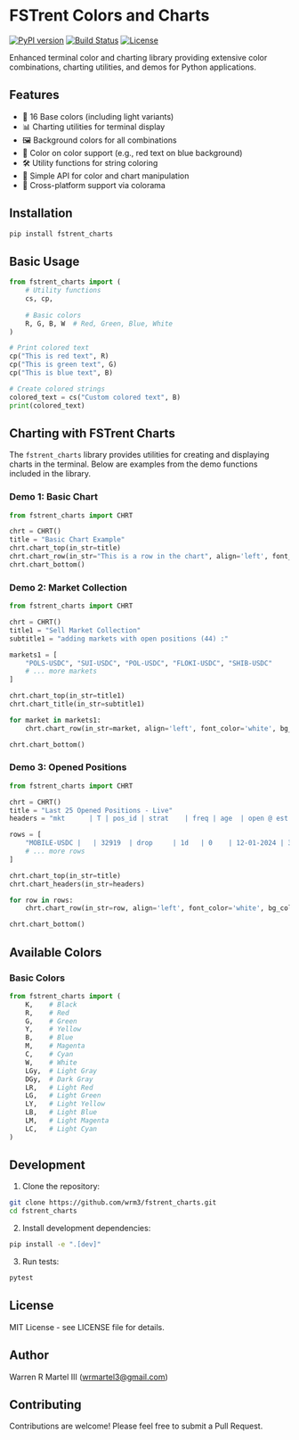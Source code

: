 # FSTrent Colors and Charts

[![PyPI version](https://badge.fury.io/py/fstrent_charts.svg)](https://badge.fury.io/py/fstrent_charts)
[![Build Status](https://github.com/wrm3/fstrent_charts/actions/workflows/publish.yml/badge.svg)](https://github.com/wrm3/fstrent_charts/actions)
[![License](https://img.shields.io/github/license/wrm3/fstrent_charts)](https://github.com/wrm3/fstrent_charts/blob/main/LICENSE)

Enhanced terminal color and charting library providing extensive color combinations, charting utilities, and demos for Python applications.

## Features

- 🎨 16 Base colors (including light variants)
- 📊 Charting utilities for terminal display
- 🖼️ Background colors for all combinations
- 🌈 Color on color support (e.g., red text on blue background)
- 🛠️ Utility functions for string coloring
- 📝 Simple API for color and chart manipulation
- 🔧 Cross-platform support via colorama

## Installation

```bash
pip install fstrent_charts
```

## Basic Usage

```python
from fstrent_charts import (
    # Utility functions
    cs, cp,
    
    # Basic colors
    R, G, B, W  # Red, Green, Blue, White
)

# Print colored text
cp("This is red text", R)
cp("This is green text", G)
cp("This is blue text", B)

# Create colored strings
colored_text = cs("Custom colored text", B)
print(colored_text)
```

## Charting with FSTrent Charts

The `fstrent_charts` library provides utilities for creating and displaying charts in the terminal. Below are examples from the demo functions included in the library.

### Demo 1: Basic Chart

```python
from fstrent_charts import CHRT

chrt = CHRT()
title = "Basic Chart Example"
chrt.chart_top(in_str=title)
chrt.chart_row(in_str="This is a row in the chart", align='left', font_color='white', bg_color='blue')
chrt.chart_bottom()
```

### Demo 2: Market Collection

```python
from fstrent_charts import CHRT

chrt = CHRT()
title1 = "Sell Market Collection"
subtitle1 = "adding markets with open positions (44) :"

markets1 = [
    "POLS-USDC", "SUI-USDC", "POL-USDC", "FLOKI-USDC", "SHIB-USDC"
    # ... more markets
]

chrt.chart_top(in_str=title1)
chrt.chart_title(in_str=subtitle1)

for market in markets1:
    chrt.chart_row(in_str=market, align='left', font_color='white', bg_color='green')

chrt.chart_bottom()
```

### Demo 3: Opened Positions

```python
from fstrent_charts import CHRT

chrt = CHRT()
title = "Last 25 Opened Positions - Live"
headers = "mkt      | T | pos_id | strat    | freq | age  | open @ est | buy_val | buy_prc   | curr_prc  | high_prc  | gain_pct % | gain_top % | drop_pct % | gain_loss | gain_loss_high"

rows = [
    "MOBILE-USDC |   | 32919  | drop     | 1d   | 0    | 12-01-2024 | 3.000000 | 0.00151779| 0.00151400| 0.00151400| -0.20 %    | 0.00 %     | -0.10 %    | 0.00000000 | 0.02360239",
    # ... more rows
]

chrt.chart_top(in_str=title)
chrt.chart_headers(in_str=headers)

for row in rows:
    chrt.chart_row(in_str=row, align='left', font_color='white', bg_color='black')

chrt.chart_bottom()
```

## Available Colors

### Basic Colors
```python
from fstrent_charts import (
    K,    # Black
    R,    # Red
    G,    # Green
    Y,    # Yellow
    B,    # Blue
    M,    # Magenta
    C,    # Cyan
    W,    # White
    LGy,  # Light Gray
    DGy,  # Dark Gray
    LR,   # Light Red
    LG,   # Light Green
    LY,   # Light Yellow
    LB,   # Light Blue
    LM,   # Light Magenta
    LC,   # Light Cyan
)
```

## Development

1. Clone the repository:
```bash
git clone https://github.com/wrm3/fstrent_charts.git
cd fstrent_charts
```

2. Install development dependencies:
```bash
pip install -e ".[dev]"
```

3. Run tests:
```bash
pytest
```

## License

MIT License - see LICENSE file for details.

## Author

Warren R Martel III (wrmartel3@gmail.com)

## Contributing

Contributions are welcome! Please feel free to submit a Pull Request.
